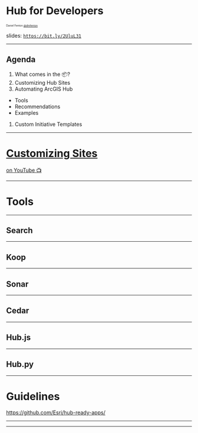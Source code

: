 <!-- .slide: data-background-size="cover" style="padding-left: 80px" data-background="../../template/img/2019/devsummit/bg-1.png" -->

<h1 style="text-align: left; font-size: 2em;">Hub for Developers</h1>
  <p style="text-align: left; font-size: .5em;">Daniel Fenton
  <a href="https://github.com/dmfenton" target="_blank">@dmfenton</a></p>
  <p style="font-size: 1em;">slides: <a href="https://bit.ly/2UluL31"><code>https://bit.ly/2UluL31</code></a>

---

<!-- .slide: data-background="../../template/img/2019/devsummit/bg-2.png" -->

## Agenda

1. What comes in the 📦?
1. Customizing Hub Sites
1. Automating ArcGIS Hub
  * Tools
  * Recommendations
  * Examples
1. Custom Initiative Templates

---

<!-- .slide: data-background="../../template/img/2019/devsummit/bg-3.png" -->

# [Customizing Sites](https://hub.arcgis.com/pages/site-customization)

[on YouTube 📺](https://www.youtube.com/watch?v=MZG180zQ2Es)
<aside class="notes">
</aside>

---

<!-- .slide: data-background="../../template/img/2019/devsummit/bg-3.png" -->

# Tools

<aside class="notes">
</aside>

---

<!-- .slide: data-background="../../template/img/2019/devsummit/bg-3.png" -->

## Search

<aside class="notes">
</aside>

---

<!-- .slide: data-background="../../template/img/2019/devsummit/bg-3.png" -->

## Koop

<aside class="notes">
</aside>

---

<!-- .slide: data-background="../../template/img/2019/devsummit/bg-3.png" -->

## Sonar

<aside class="notes">
</aside>

---

<!-- .slide: data-background="../../template/img/2019/devsummit/bg-3.png" -->

## Cedar

<aside class="notes">
</aside>

---

<!-- .slide: data-background="../../template/img/2019/devsummit/bg-3.png" -->

## Hub.js

<aside class="notes">
</aside>

---

<!-- .slide: data-background="../../template/img/2019/devsummit/bg-3.png" -->

## Hub.py

<aside class="notes">
</aside>

---

<!-- .slide: data-background="../../template/img/2019/devsummit/bg-3.png" -->

# Guidelines

https://github.com/Esri/hub-ready-apps/

<aside class="notes">
</aside>

---

<!-- .slide: data-background="../../template/img/2019/devsummit/bg-rating.png" -->

---

<!-- .slide: data-background="../../template/img/2019/devsummit/bg-esri.png" -->